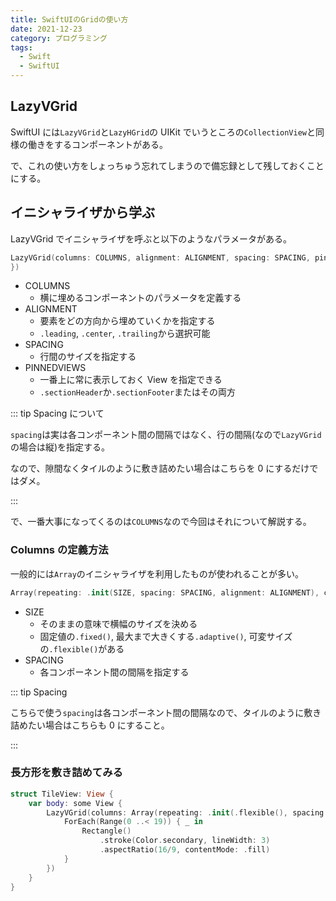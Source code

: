 ```yaml
---
title: SwiftUIのGridの使い方
date: 2021-12-23
category: プログラミング
tags:
  - Swift
  - SwiftUI
---
```


## LazyVGrid

SwiftUI には`LazyVGrid`と`LazyHGrid`の UIKit でいうところの`CollectionView`と同様の働きをするコンポーネントがある。

で、これの使い方をしょっちゅう忘れてしまうので備忘録として残しておくことにする。

## イニシャライザから学ぶ

LazyVGrid でイニシャライザを呼ぶと以下のようなパラメータがある。

```swift
LazyVGrid(columns: COLUMNS, alignment: ALIGNMENT, spacing: SPACING, pinnedViews: PINNEDVIEWS, content: {
})
```

- COLUMNS
  - 横に埋めるコンポーネントのパラメータを定義する
- ALIGNMENT
  - 要素をどの方向から埋めていくかを指定する
  - `.leading`, `.center`, `.trailing`から選択可能
- SPACING
  - 行間のサイズを指定する
- PINNEDVIEWS
  - 一番上に常に表示しておく View を指定できる
  - `.sectionHeader`か`.sectionFooter`またはその両方

::: tip Spacing について

`spacing`は実は各コンポーネント間の間隔ではなく、行の間隔(なので`LazyVGrid`の場合は縦)を指定する。

なので、隙間なくタイルのように敷き詰めたい場合はこちらを 0 にするだけではダメ。

:::

で、一番大事になってくるのは`COLUMNS`なので今回はそれについて解説する。

### Columns の定義方法

一般的には`Array`のイニシャライザを利用したものが使われることが多い。

```swift
Array(repeating: .init(SIZE, spacing: SPACING, alignment: ALIGNMENT), count: COUNT)
```

- SIZE
  - そのままの意味で横幅のサイズを決める
  - 固定値の`.fixed()`, 最大まで大きくする`.adaptive()`, 可変サイズの`.flexible()`がある
- SPACING
  - 各コンポーネント間の間隔を指定する

::: tip Spacing

こちらで使う`spacing`は各コンポーネント間の間隔なので、タイルのように敷き詰めたい場合はこちらも 0 にすること。

:::

### 長方形を敷き詰めてみる

```swift
struct TileView: View {
    var body: some View {
        LazyVGrid(columns: Array(repeating: .init(.flexible(), spacing: 0), count: 4), spacing: 0, content: {
            ForEach(Range(0 ..< 19)) { _ in
                Rectangle()
                    .stroke(Color.secondary, lineWidth: 3)
                    .aspectRatio(16/9, contentMode: .fill)
            }
        })
    }
}
```
